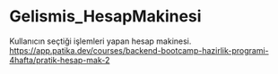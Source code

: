 # Gelismis_HesapMakinesi
Kullanıcın seçtiği işlemleri yapan hesap makinesi.   https://app.patika.dev/courses/backend-bootcamp-hazirlik-programi-4hafta/pratik-hesap-mak-2
